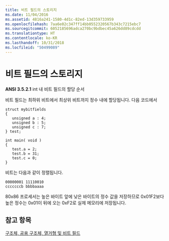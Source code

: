 ```yaml
---
title: 비트 필드의 스토리지
ms.date: 11/04/2016
ms.assetid: 4816a241-1580-4d1c-82ed-13d359733959
ms.openlocfilehash: 7aa6e02c347ff14bb0552320567b343c7215ebc7
ms.sourcegitcommit: 6052185696adca270bc9bdbec45a626dd89cdcdd
ms.translationtype: HT
ms.contentlocale: ko-KR
ms.lasthandoff: 10/31/2018
ms.locfileid: "50499089"
---
```

# <a name="storage-of-bit-fields"></a>비트 필드의 스토리지

**ANSI 3.5.2.1** int 내 비트 필드의 할당 순서

비트 필드는 최하위 비트에서 최상위 비트까지 정수 내에 할당됩니다. 다음 코드에서

```
struct mybitfields
{
   unsigned a : 4;
   unsigned b : 5;
   unsigned c : 7;
} test;

int main( void )
{
   test.a = 2;
   test.b = 31;
   test.c = 0;
}
```

비트는 다음과 같이 정렬됩니다.

```
00000001 11110010
cccccccb bbbbaaaa
```

80x86 프로세서는 높은 바이트 앞에 낮은 바이트의 정수 값을 저장하므로 0x01F2보다 높은 정수는 0x01이 뒤에 오는 0xF2로 실제 메모리에 저장됩니다.

## <a name="see-also"></a>참고 항목

[구조체, 공용 구조체, 열거형 및 비트 필드](../c-language/structures-unions-enumerations-and-bit-fields.md)